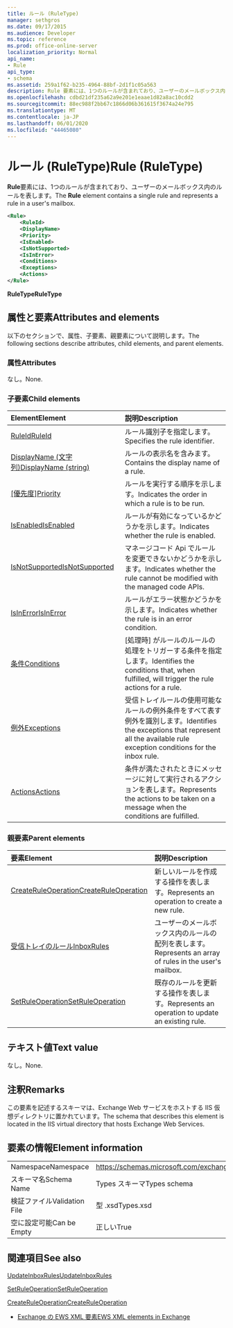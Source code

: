 ```yaml
---
title: ルール (RuleType)
manager: sethgros
ms.date: 09/17/2015
ms.audience: Developer
ms.topic: reference
ms.prod: office-online-server
localization_priority: Normal
api_name:
- Rule
api_type:
- schema
ms.assetid: 259a1f62-b235-4964-88bf-2d1f1c05a563
description: Rule 要素には、1つのルールが含まれており、ユーザーのメールボックス内のルールを表します。
ms.openlocfilehash: cdbd21df235a62a9e201e1eaae1d82a8ac10cdd2
ms.sourcegitcommit: 88ec988f2bb67c1866d06b361615f3674a24e795
ms.translationtype: MT
ms.contentlocale: ja-JP
ms.lasthandoff: 06/01/2020
ms.locfileid: "44465080"
---
```

# <a name="rule-ruletype"></a><span data-ttu-id="50a68-103">ルール (RuleType)</span><span class="sxs-lookup"><span data-stu-id="50a68-103">Rule (RuleType)</span></span>

<span data-ttu-id="50a68-104">**Rule**要素には、1つのルールが含まれており、ユーザーのメールボックス内のルールを表します。</span><span class="sxs-lookup"><span data-stu-id="50a68-104">The **Rule** element contains a single rule and represents a rule in a user's mailbox.</span></span> 
  
```XML
<Rule>
    <RuleId>
    <DisplayName>
    <Priority>
    <IsEnabled>
    <IsNotSupported>
    <IsInError>
    <Conditions>
    <Exceptions>
    <Actions>
</Rule>
```

 <span data-ttu-id="50a68-105">**RuleType**</span><span class="sxs-lookup"><span data-stu-id="50a68-105">**RuleType**</span></span>
## <a name="attributes-and-elements"></a><span data-ttu-id="50a68-106">属性と要素</span><span class="sxs-lookup"><span data-stu-id="50a68-106">Attributes and elements</span></span>

<span data-ttu-id="50a68-107">以下のセクションで、属性、子要素、親要素について説明します。</span><span class="sxs-lookup"><span data-stu-id="50a68-107">The following sections describe attributes, child elements, and parent elements.</span></span>
  
### <a name="attributes"></a><span data-ttu-id="50a68-108">属性</span><span class="sxs-lookup"><span data-stu-id="50a68-108">Attributes</span></span>

<span data-ttu-id="50a68-109">なし。</span><span class="sxs-lookup"><span data-stu-id="50a68-109">None.</span></span>
  
### <a name="child-elements"></a><span data-ttu-id="50a68-110">子要素</span><span class="sxs-lookup"><span data-stu-id="50a68-110">Child elements</span></span>

|<span data-ttu-id="50a68-111">**Element**</span><span class="sxs-lookup"><span data-stu-id="50a68-111">**Element**</span></span>|<span data-ttu-id="50a68-112">**説明**</span><span class="sxs-lookup"><span data-stu-id="50a68-112">**Description**</span></span>|
|:-----|:-----|
|[<span data-ttu-id="50a68-113">RuleId</span><span class="sxs-lookup"><span data-stu-id="50a68-113">RuleId</span></span>](ruleid.md) <br/> |<span data-ttu-id="50a68-114">ルール識別子を指定します。</span><span class="sxs-lookup"><span data-stu-id="50a68-114">Specifies the rule identifier.</span></span>  <br/> |
|[<span data-ttu-id="50a68-115">DisplayName (文字列)</span><span class="sxs-lookup"><span data-stu-id="50a68-115">DisplayName (string)</span></span>](displayname-string.md) <br/> |<span data-ttu-id="50a68-116">ルールの表示名を含みます。</span><span class="sxs-lookup"><span data-stu-id="50a68-116">Contains the display name of a rule.</span></span>  <br/> |
|<span data-ttu-id="50a68-117">[[優先度]](priority.md)</span><span class="sxs-lookup"><span data-stu-id="50a68-117">[Priority](priority.md)</span></span> <br/> |<span data-ttu-id="50a68-118">ルールを実行する順序を示します。</span><span class="sxs-lookup"><span data-stu-id="50a68-118">Indicates the order in which a rule is to be run.</span></span>  <br/> |
|[<span data-ttu-id="50a68-119">IsEnabled</span><span class="sxs-lookup"><span data-stu-id="50a68-119">IsEnabled</span></span>](isenabled.md) <br/> |<span data-ttu-id="50a68-120">ルールが有効になっているかどうかを示します。</span><span class="sxs-lookup"><span data-stu-id="50a68-120">Indicates whether the rule is enabled.</span></span>  <br/> |
|[<span data-ttu-id="50a68-121">IsNotSupported</span><span class="sxs-lookup"><span data-stu-id="50a68-121">IsNotSupported</span></span>](isnotsupported.md) <br/> |<span data-ttu-id="50a68-122">マネージコード Api でルールを変更できないかどうかを示します。</span><span class="sxs-lookup"><span data-stu-id="50a68-122">Indicates whether the rule cannot be modified with the managed code APIs.</span></span>  <br/> |
|[<span data-ttu-id="50a68-123">IsInError</span><span class="sxs-lookup"><span data-stu-id="50a68-123">IsInError</span></span>](isinerror.md) <br/> |<span data-ttu-id="50a68-124">ルールがエラー状態かどうかを示します。</span><span class="sxs-lookup"><span data-stu-id="50a68-124">Indicates whether the rule is in an error condition.</span></span>  <br/> |
|[<span data-ttu-id="50a68-125">条件</span><span class="sxs-lookup"><span data-stu-id="50a68-125">Conditions</span></span>](conditions.md) <br/> |<span data-ttu-id="50a68-126">[処理時] がルールのルールの処理をトリガーする条件を指定します。</span><span class="sxs-lookup"><span data-stu-id="50a68-126">Identifies the conditions that, when fulfilled, will trigger the rule actions for a rule.</span></span>  <br/> |
|[<span data-ttu-id="50a68-127">例外</span><span class="sxs-lookup"><span data-stu-id="50a68-127">Exceptions</span></span>](exceptions.md) <br/> |<span data-ttu-id="50a68-128">受信トレイルールの使用可能なルールの例外条件をすべて表す例外を識別します。</span><span class="sxs-lookup"><span data-stu-id="50a68-128">Identifies the exceptions that represent all the available rule exception conditions for the inbox rule.</span></span>  <br/> |
|[<span data-ttu-id="50a68-129">Actions</span><span class="sxs-lookup"><span data-stu-id="50a68-129">Actions</span></span>](actions.md) <br/> |<span data-ttu-id="50a68-130">条件が満たされたときにメッセージに対して実行されるアクションを表します。</span><span class="sxs-lookup"><span data-stu-id="50a68-130">Represents the actions to be taken on a message when the conditions are fulfilled.</span></span>  <br/> |
   
### <a name="parent-elements"></a><span data-ttu-id="50a68-131">親要素</span><span class="sxs-lookup"><span data-stu-id="50a68-131">Parent elements</span></span>

|<span data-ttu-id="50a68-132">**要素**</span><span class="sxs-lookup"><span data-stu-id="50a68-132">**Element**</span></span>|<span data-ttu-id="50a68-133">**説明**</span><span class="sxs-lookup"><span data-stu-id="50a68-133">**Description**</span></span>|
|:-----|:-----|
|[<span data-ttu-id="50a68-134">CreateRuleOperation</span><span class="sxs-lookup"><span data-stu-id="50a68-134">CreateRuleOperation</span></span>](createruleoperation.md) <br/> |<span data-ttu-id="50a68-135">新しいルールを作成する操作を表します。</span><span class="sxs-lookup"><span data-stu-id="50a68-135">Represents an operation to create a new rule.</span></span>  <br/> |
|[<span data-ttu-id="50a68-136">受信トレイのルール</span><span class="sxs-lookup"><span data-stu-id="50a68-136">InboxRules</span></span>](inboxrules.md) <br/> |<span data-ttu-id="50a68-137">ユーザーのメールボックス内のルールの配列を表します。</span><span class="sxs-lookup"><span data-stu-id="50a68-137">Represents an array of rules in the user's mailbox.</span></span>  <br/> |
|[<span data-ttu-id="50a68-138">SetRuleOperation</span><span class="sxs-lookup"><span data-stu-id="50a68-138">SetRuleOperation</span></span>](setruleoperation.md) <br/> |<span data-ttu-id="50a68-139">既存のルールを更新する操作を表します。</span><span class="sxs-lookup"><span data-stu-id="50a68-139">Represents an operation to update an existing rule.</span></span>  <br/> |
   
## <a name="text-value"></a><span data-ttu-id="50a68-140">テキスト値</span><span class="sxs-lookup"><span data-stu-id="50a68-140">Text value</span></span>

<span data-ttu-id="50a68-141">なし。</span><span class="sxs-lookup"><span data-stu-id="50a68-141">None.</span></span>
  
## <a name="remarks"></a><span data-ttu-id="50a68-142">注釈</span><span class="sxs-lookup"><span data-stu-id="50a68-142">Remarks</span></span>

<span data-ttu-id="50a68-143">この要素を記述するスキーマは、Exchange Web サービスをホストする IIS 仮想ディレクトリに置かれています。</span><span class="sxs-lookup"><span data-stu-id="50a68-143">The schema that describes this element is located in the IIS virtual directory that hosts Exchange Web Services.</span></span>
  
## <a name="element-information"></a><span data-ttu-id="50a68-144">要素の情報</span><span class="sxs-lookup"><span data-stu-id="50a68-144">Element information</span></span>

|||
|:-----|:-----|
|<span data-ttu-id="50a68-145">Namespace</span><span class="sxs-lookup"><span data-stu-id="50a68-145">Namespace</span></span>  <br/> |https://schemas.microsoft.com/exchange/services/2006/types  <br/> |
|<span data-ttu-id="50a68-146">スキーマ名</span><span class="sxs-lookup"><span data-stu-id="50a68-146">Schema Name</span></span>  <br/> |<span data-ttu-id="50a68-147">Types スキーマ</span><span class="sxs-lookup"><span data-stu-id="50a68-147">Types schema</span></span>  <br/> |
|<span data-ttu-id="50a68-148">検証ファイル</span><span class="sxs-lookup"><span data-stu-id="50a68-148">Validation File</span></span>  <br/> |<span data-ttu-id="50a68-149">型 .xsd</span><span class="sxs-lookup"><span data-stu-id="50a68-149">Types.xsd</span></span>  <br/> |
|<span data-ttu-id="50a68-150">空に設定可能</span><span class="sxs-lookup"><span data-stu-id="50a68-150">Can be Empty</span></span>  <br/> |<span data-ttu-id="50a68-151">正しい</span><span class="sxs-lookup"><span data-stu-id="50a68-151">True</span></span>  <br/> |
   
## <a name="see-also"></a><span data-ttu-id="50a68-152">関連項目</span><span class="sxs-lookup"><span data-stu-id="50a68-152">See also</span></span>



[<span data-ttu-id="50a68-153">UpdateInboxRules</span><span class="sxs-lookup"><span data-stu-id="50a68-153">UpdateInboxRules</span></span>](updateinboxrules.md)
  
[<span data-ttu-id="50a68-154">SetRuleOperation</span><span class="sxs-lookup"><span data-stu-id="50a68-154">SetRuleOperation</span></span>](setruleoperation.md)
  
[<span data-ttu-id="50a68-155">CreateRuleOperation</span><span class="sxs-lookup"><span data-stu-id="50a68-155">CreateRuleOperation</span></span>](createruleoperation.md)


- [<span data-ttu-id="50a68-156">Exchange の EWS XML 要素</span><span class="sxs-lookup"><span data-stu-id="50a68-156">EWS XML elements in Exchange</span></span>](ews-xml-elements-in-exchange.md)

